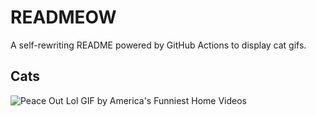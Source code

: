 # READMEOW

A self-rewriting README powered by GitHub Actions to display cat gifs.

## Cats

![Peace Out Lol GIF by America's Funniest Home Videos](https://media2.giphy.com/media/l4KibK3JwaVo0CjDO/200.gif?cid=9acd02dafutdc0u1n0ebyjsu7qjbishpor9q8bv9d8gbnywb&ep=v1_gifs_search&rid=200.gif&ct=g)
